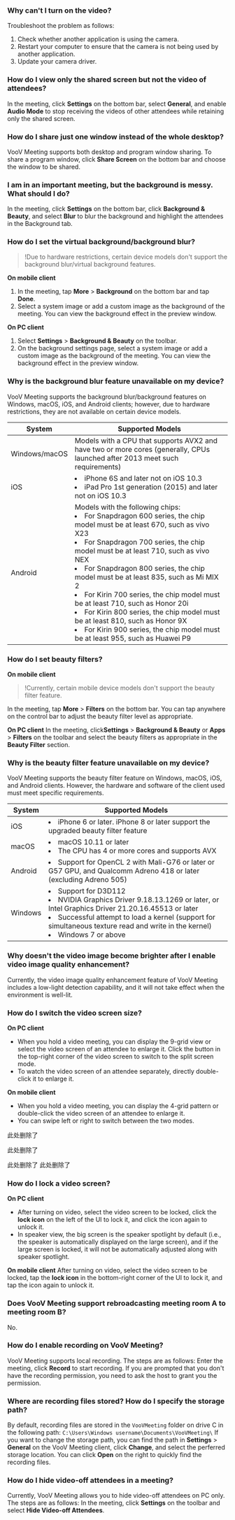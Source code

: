 
### Why can't I turn on the video?
Troubleshoot the problem as follows:
1. Check whether another application is using the camera.
2. Restart your computer to ensure that the camera is not being used by another application.
3. Update your camera driver.


### How do I view only the shared screen but not the video of attendees?
In the meeting, click **Settings** on the bottom bar, select **General**, and enable **Audio Mode** to stop receiving the videos of other attendees while retaining only the shared screen.


### How do I share just one window instead of the whole desktop?
VooV Meeting supports both desktop and program window sharing. To share a program window, click **Share Screen** on the bottom bar and choose the window to be shared.

### I am in an important meeting, but the background is messy. What should I do?
In the meeting, click **Settings** on the bottom bar, click **Background & Beauty**, and select **Blur** to blur the background and highlight the attendees in the Background tab.

### How do I set the virtual background/background blur?
>!Due to hardware restrictions, certain device models don't support the background blur/virtual background features.

**On mobile client**
1. In the meeting, tap **More** > **Background** on the bottom bar and tap **Done**.
2. Select a system image or add a custom image as the background of the meeting. You can view the background effect in the preview window.


**On PC client**
1. Select **Settings** > **Background & Beauty** on the toolbar.
2. On the background settings page, select a system image or add a custom image as the background of the meeting. You can view the background effect in the preview window.

### Why is the background blur feature unavailable on my device?
VooV Meeting supports the background blur/background features on Windows, macOS, iOS, and Android clients; however, due to hardware restrictions, they are not available on certain device models.

| System | Supported Models | 
|---------|---------|
| Windows/macOS | Models with a CPU that supports AVX2 and have two or more cores (generally, CPUs launched after 2013 meet such requirements) | 
|iOS |<li>iPhone 6S and later not on iOS 10.3<li> iPad Pro 1st generation (2015) and later not on iOS 10.3 |
|Android| Models with the following chips:<li>For Snapdragon 600 series, the chip model must be at least 670, such as vivo X23<li>For Snapdragon 700 series, the chip model must be at least 710, such as vivo NEX<li>For Snapdragon 800 series, the chip model must be at least 835, such as Mi MIX 2<li>For Kirin 700 series, the chip model must be at least 710, such as Honor 20i<li>For Kirin 800 series, the chip model must be at least 810, such as Honor 9X<li>For Kirin 900 series, the chip model must be at least 955, such as Huawei P9 |


### How do I set beauty filters?
**On mobile client**
>!Currently, certain mobile device models don't support the beauty filter feature.

In the meeting, tap **More** > **Filters** on the bottom bar. You can tap anywhere on the control bar to adjust the beauty filter level as appropriate.

**On PC client**
In the meeting, click**Settings** > **Background & Beauty** or **Apps** > **Filters** on the toolbar and select the beauty filters as appropriate in the **Beauty Filter** section.


### Why is the beauty filter feature unavailable on my device?
VooV Meeting supports the beauty filter feature on Windows, macOS, iOS, and Android clients. However, the hardware and software of the client used must meet specific requirements.

| System | Supported Models | 
|---------|---------|
|iOS| <li>iPhone 6 or later. iPhone 8 or later support the upgraded beauty filter feature |
| macOS    |<li>macOS 10.11 or later<li>The CPU has 4 or more cores and supports AVX |
| Android    |<li>Support for OpenCL 2 with Mali-G76 or later or G57 GPU, and Qualcomm Adreno 418 or later (excluding Adreno 505) |
|    Windows      |<li>Support for D3D112<li>NVIDIA Graphics Driver 9.18.13.1269 or later, or Intel Graphics Driver 21.20.16.45513 or later<li>Successful attempt to load a kernel (support for simultaneous texture read and write in the kernel)<li>Windows 7 or above |


### Why doesn't the video image become brighter after I enable video image quality enhancement?
Currently, the video image quality enhancement feature of VooV Meeting includes a low-light detection capability, and it will not take effect when the environment is well-lit.


### How do I switch the video screen size?
**On PC client**
- When you hold a video meeting, you can display the 9-grid view or select the video screen of an attendee to enlarge it. Click the button in the top-right corner of the video screen to switch to the split screen mode.
- To watch the video screen of an attendee separately, directly double-click it to enlarge it.
 
**On mobile client**
- When you hold a video meeting, you can display the 4-grid pattern or double-click the video screen of an attendee to enlarge it.
- You can swipe left or right to switch between the two modes.


此处删除了

此处删除了

此处删除了
此处删除了

### How do I lock a video screen?
**On PC client**
- After turning on video, select the video screen to be locked, click the **lock icon** on the left of the UI to lock it, and click the icon again to unlock it.
- In speaker view, the big screen is the speaker spotlight by default (i.e., the speaker is automatically displayed on the large screen), and if the large screen is locked, it will not be automatically adjusted along with speaker spotlight.

**On mobile client**
After turning on video, select the video screen to be locked, tap the **lock icon** in the bottom-right corner of the UI to lock it, and tap the icon again to unlock it.


### Does VooV Meeting support rebroadcasting meeting room A to meeting room B?

No.


### How do I enable recording on VooV Meeting?
VooV Meeting supports local recording.
The steps are as follows: 
Enter the meeting, click **Record** to start recording. If you are prompted that you don't have the recording permission, you need to ask the host to grant you the permission.

### Where are recording files stored? How do I specify the storage path?
By default, recording files are stored in the `VooVMeeting` folder on drive C in the following path:
`C:\Users\Windows username\Documents\VooVMeeting\`
If you want to change the storage path, you can find the path in **Settings** > **General** on the VooV Meeting client, click **Change**, and select the perferred storage location. You can click **Open** on the right to quickly find the recording files.

### How do I hide video-off attendees in a meeting?
Currently, VooV Meeting allows you to hide video-off attendees on PC only.
The steps are as follows:
In the meeting, click **Settings** on the toolbar and select **Hide Video-off Attendees**.

